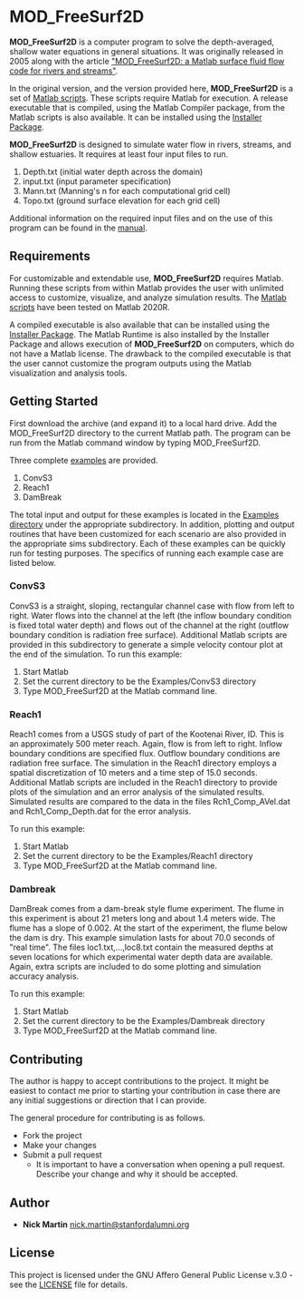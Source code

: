 # MOD_FreeSurf2D
**MOD_FreeSurf2D** is a computer program to solve the depth-averaged, shallow water equations in general situations. It was originally released in 2005 along with the article ["MOD_FreeSurf2D: a Matlab surface fluid flow code for rivers and streams"](https://doi.org/10.1016/j.cageo.2005.03.004).

In the original version, and the version provided here, **MOD_FreeSurf2D** is a set of [Matlab scripts](https://github.com/nmartin198/MOD_FreeSurf2D/tree/v1.0/src). These scripts require Matlab for execution. A release executable that is compiled, using the Matlab Compiler package, from the Matlab scripts is also available. It can be installed using the [Installer Package](https://github.com/nmartin198/MOD_FreeSurf2D/tree/v1.0/Release).

**MOD_FreeSurf2D** is designed to simulate water flow in rivers, streams, and shallow estuaries. It requires at least four input files to run.

1. Depth.txt (initial water depth across the domain)
2. input.txt (input parameter specification)
3. Mann.txt (Manning's n for each computational grid cell)
4. Topo.txt (ground surface elevation for each grid cell)

Additional information on the required input files and on the use of this program can be found in the [manual](https://github.com/nmartin198/MOD_FreeSurf2D/tree/v1.0/Docs).

## Requirements

For customizable and extendable use, **MOD_FreeSurf2D** requires Matlab. Running these scripts from within Matlab provides the user with unlimited access to customize, visualize, and analyze simulation results. The [Matlab scripts](https://github.com/nmartin198/MOD_FreeSurf2D/tree/v1.0/src) have been tested on Matlab 2020R.

A compiled executable is also available that can be installed using the [Installer Package](https://github.com/nmartin198/MOD_FreeSurf2D/tree/v1.0/Release). The Matlab Runtime is also installed by the Installer Package and allows execution of **MOD_FreeSurf2D** on computers, which do not have a Matlab license. The drawback to the compiled executable is that the user cannot customize the program outputs using the Matlab visualization and analysis tools.

## Getting Started

First download the archive (and expand it) to a local hard drive. Add the MOD_FreeSurf2D directory to the current Matlab path. The program can be run from the Matlab command window by typing MOD_FreeSurf2D.

Three complete [examples](https://github.com/nmartin198/MOD_FreeSurf2D/tree/v1.0/Examples) are provided.

1. ConvS3
2. Reach1
3. DamBreak

The total input and output for these examples is located in the [Examples directory](https://github.com/nmartin198/MOD_FreeSurf2D/tree/v1.0/Examples) under the appropriate subdirectory. In addition, plotting and output routines that have been customized for each scenario are also provided in the appropriate sims subdirectory. Each of these examples can be quickly run for testing purposes. The specifics of running each example case are listed below.

### ConvS3

ConvS3 is a straight, sloping, rectangular channel case with flow from left to right.  Water flows into the channel at the left (the inflow boundary condition is fixed total water depth) and flows out of the channel at the right (outflow boundary condition is radiation free surface). Additional Matlab scripts are provided in this subdirectory
to generate a simple velocity contour plot at the end of the simulation. To run this example:

1. Start Matlab
2. Set the current directory to be the Examples/ConvS3 directory
3. Type MOD_FreeSurf2D at the Matlab command line.

### Reach1

Reach1 comes from a USGS study of part of the Kootenai River, ID. This is an approximately 500 meter reach.  Again, flow is from left to right.  Inflow boundary conditions are specified flux.  Outflow boundary conditions are radiation free surface.  The simulation in the Reach1 directory employs a spatial discretization of 10 meters and a time step of 15.0 seconds.  Additional Matlab scripts are included in the Reach1 directory to provide plots of the simulation and an error analysis of the simulated results. Simulated results are compared to the data in the files Rch1_Comp_AVel.dat and Rch1_Comp_Depth.dat for the error analysis.

To run this example:

1. Start Matlab
2. Set the current directory to be the Examples/Reach1 directory
3. Type MOD_FreeSurf2D at the Matlab command line.

### Dambreak

DamBreak comes from a dam-break style flume experiment. The flume in this experiment is about 21 meters long and about 1.4 meters wide. The flume has a slope of 0.002. At the start of the experiment, the flume below the dam is dry. This example simulation lasts for about 70.0 seconds of "real time". The files loc1.txt,...,loc8.txt contain the measured depths at seven locations for which experimental water depth data are available. Again, extra scripts are included to do some plotting and simulation accuracy analysis.

To run this example: 

1. Start Matlab
2. Set the current directory to be the Examples/Dambreak directory
3. Type MOD_FreeSurf2D at the Matlab command line.


## Contributing

The author is happy to accept contributions to the project. It might be easiest to contact me prior to starting your contribution in case there are any initial suggestions or direction that I can provide.

The general procedure for contributing is as follows.

- Fork the project
- Make your changes
- Submit a pull request
    - It is important to have a conversation when opening a pull request. Describe your change and why it should be accepted.

## Author

* **Nick Martin** nick.martin@stanfordalumni.org

## License

This project is licensed under the GNU Affero General Public License v.3.0 - see the [LICENSE](LICENSE) file for details.


